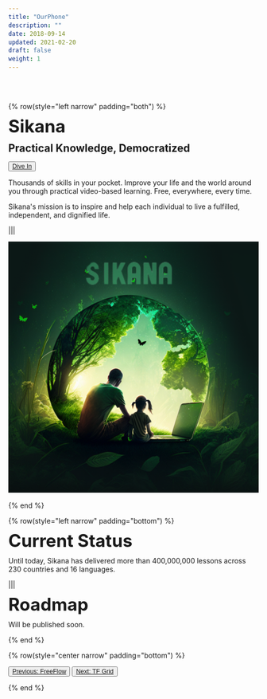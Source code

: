 ```yaml
---
title: "OurPhone"
description: ""
date: 2018-09-14
updated: 2021-02-20
draft: false
weight: 1
---
```


<div class="container mx-auto">

<br>
<br>

<!-- section 1 intro -->

{% row(style="left narrow" padding="both") %}

<span style="font-size:2.5em; font-weight:bold; line-height:1em;"> Sikana</span>

<span style="font-size:1.5em; font-weight:bold; line-height:1.2em;"> Practical Knowledge, Democratized</span>

<button style="font-size:0.9em">[Dive In](https://www.sikana.tv/)</button>

<p>
Thousands of skills in your pocket. Improve your life and the world around you through practical video-based learning. Free, everywhere, every time.

Sikana's mission is to inspire and help each individual to live a fulfilled, independent, and dignified life.

</p>

|||

![image](img/sikana.png#medium#mx-auto)

{% end %}

<!-- section 2 status -->

{% row(style="left narrow" padding="bottom") %}

<span style="font-size:2.5em; font-weight:bold; line-height:1em;"> Current Status</span>

<p>
Until today, Sikana has delivered more than 400,000,000 lessons across 230 countries and 16 languages.
</p>

|||

<span style="font-size:2.5em; font-weight:bold; line-height:1em;"> Roadmap</span>

<p>

Will be published soon.

</p>

{% end %}

{% row(style="center narrow" padding="bottom") %}

<button style="font-size:0.9em">[Previous: FreeFlow](/projects/freeflow)</button>
<button style="font-size:0.9em">[Next: TF Grid](/projects/tfgrid)</button>

{% end %}

<div>


